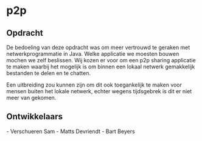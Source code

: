 p2p
============================

<h2>Opdracht</h2>
De bedoeling van deze opdracht was om meer vertrouwd te geraken met netwerkprogrammatie in Java.
Welke applicatie we moesten bouwen mochen we zelf beslissen. Wij kozen er voor om een p2p sharing applicatie
te maken waarbij het mogelijk is om binnen een lokaal netwerk gemakkelijk bestanden te delen en te chatten.

Een uitbreiding zou kunnen zijn om dit ook toegankelijk te maken voor mensen buiten het lokale netwerk, echter
wegens tijdsgebrek is dit er niet meer van gekomen.

<h2>Ontwikkelaars</h2>
- Verschueren Sam
- Matts Devriendt
- Bart Beyers                      